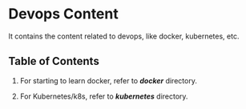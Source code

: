 # Devops Content

It contains the content related to devops, like docker, kubernetes, etc.

## Table of Contents

1. For starting to learn docker, refer to ___docker___ directory.

2. For Kubernetes/k8s, refer to ___kubernetes___ directory.
